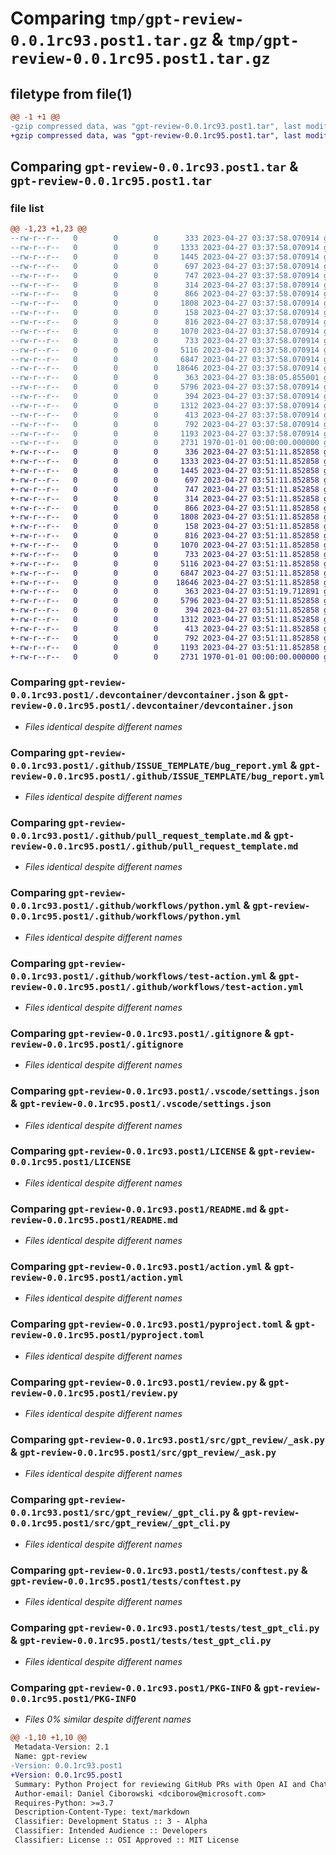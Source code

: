 # Comparing `tmp/gpt-review-0.0.1rc93.post1.tar.gz` & `tmp/gpt-review-0.0.1rc95.post1.tar.gz`

## filetype from file(1)

```diff
@@ -1 +1 @@
-gzip compressed data, was "gpt-review-0.0.1rc93.post1.tar", last modified: Thu Apr 27 03:38:06 2023, max compression
+gzip compressed data, was "gpt-review-0.0.1rc95.post1.tar", last modified: Thu Apr 27 03:51:20 2023, max compression
```

## Comparing `gpt-review-0.0.1rc93.post1.tar` & `gpt-review-0.0.1rc95.post1.tar`

### file list

```diff
@@ -1,23 +1,23 @@
--rw-r--r--   0        0        0      333 2023-04-27 03:37:58.070914 gpt-review-0.0.1rc93.post1/.devcontainer/Dockerfile
--rw-r--r--   0        0        0     1333 2023-04-27 03:37:58.070914 gpt-review-0.0.1rc93.post1/.devcontainer/devcontainer.json
--rw-r--r--   0        0        0     1445 2023-04-27 03:37:58.070914 gpt-review-0.0.1rc93.post1/.github/ISSUE_TEMPLATE/bug_report.yml
--rw-r--r--   0        0        0      697 2023-04-27 03:37:58.070914 gpt-review-0.0.1rc93.post1/.github/pull_request_template.md
--rw-r--r--   0        0        0      747 2023-04-27 03:37:58.070914 gpt-review-0.0.1rc93.post1/.github/workflows/python.yml
--rw-r--r--   0        0        0      314 2023-04-27 03:37:58.070914 gpt-review-0.0.1rc93.post1/.github/workflows/semantic-pr-check.yml
--rw-r--r--   0        0        0      866 2023-04-27 03:37:58.070914 gpt-review-0.0.1rc93.post1/.github/workflows/test-action.yml
--rw-r--r--   0        0        0     1808 2023-04-27 03:37:58.070914 gpt-review-0.0.1rc93.post1/.gitignore
--rw-r--r--   0        0        0      158 2023-04-27 03:37:58.070914 gpt-review-0.0.1rc93.post1/.pypirc
--rw-r--r--   0        0        0      816 2023-04-27 03:37:58.070914 gpt-review-0.0.1rc93.post1/.vscode/settings.json
--rw-r--r--   0        0        0     1070 2023-04-27 03:37:58.070914 gpt-review-0.0.1rc93.post1/LICENSE
--rw-r--r--   0        0        0      733 2023-04-27 03:37:58.070914 gpt-review-0.0.1rc93.post1/README.md
--rw-r--r--   0        0        0     5116 2023-04-27 03:37:58.070914 gpt-review-0.0.1rc93.post1/action.yml
--rw-r--r--   0        0        0     6847 2023-04-27 03:37:58.070914 gpt-review-0.0.1rc93.post1/pyproject.toml
--rw-r--r--   0        0        0    18646 2023-04-27 03:37:58.070914 gpt-review-0.0.1rc93.post1/review.py
--rw-r--r--   0        0        0      363 2023-04-27 03:38:05.855001 gpt-review-0.0.1rc93.post1/src/gpt_review/__init__.py
--rw-r--r--   0        0        0     5796 2023-04-27 03:37:58.070914 gpt-review-0.0.1rc93.post1/src/gpt_review/_ask.py
--rw-r--r--   0        0        0      394 2023-04-27 03:37:58.070914 gpt-review-0.0.1rc93.post1/src/gpt_review/_command.py
--rw-r--r--   0        0        0     1312 2023-04-27 03:37:58.070914 gpt-review-0.0.1rc93.post1/src/gpt_review/_gpt_cli.py
--rw-r--r--   0        0        0      413 2023-04-27 03:37:58.070914 gpt-review-0.0.1rc93.post1/src/gpt_review/main.py
--rw-r--r--   0        0        0      792 2023-04-27 03:37:58.070914 gpt-review-0.0.1rc93.post1/tests/conftest.py
--rw-r--r--   0        0        0     1193 2023-04-27 03:37:58.070914 gpt-review-0.0.1rc93.post1/tests/test_gpt_cli.py
--rw-r--r--   0        0        0     2731 1970-01-01 00:00:00.000000 gpt-review-0.0.1rc93.post1/PKG-INFO
+-rw-r--r--   0        0        0      336 2023-04-27 03:51:11.852858 gpt-review-0.0.1rc95.post1/.devcontainer/Dockerfile
+-rw-r--r--   0        0        0     1333 2023-04-27 03:51:11.852858 gpt-review-0.0.1rc95.post1/.devcontainer/devcontainer.json
+-rw-r--r--   0        0        0     1445 2023-04-27 03:51:11.852858 gpt-review-0.0.1rc95.post1/.github/ISSUE_TEMPLATE/bug_report.yml
+-rw-r--r--   0        0        0      697 2023-04-27 03:51:11.852858 gpt-review-0.0.1rc95.post1/.github/pull_request_template.md
+-rw-r--r--   0        0        0      747 2023-04-27 03:51:11.852858 gpt-review-0.0.1rc95.post1/.github/workflows/python.yml
+-rw-r--r--   0        0        0      314 2023-04-27 03:51:11.852858 gpt-review-0.0.1rc95.post1/.github/workflows/semantic-pr-check.yml
+-rw-r--r--   0        0        0      866 2023-04-27 03:51:11.852858 gpt-review-0.0.1rc95.post1/.github/workflows/test-action.yml
+-rw-r--r--   0        0        0     1808 2023-04-27 03:51:11.852858 gpt-review-0.0.1rc95.post1/.gitignore
+-rw-r--r--   0        0        0      158 2023-04-27 03:51:11.852858 gpt-review-0.0.1rc95.post1/.pypirc
+-rw-r--r--   0        0        0      816 2023-04-27 03:51:11.852858 gpt-review-0.0.1rc95.post1/.vscode/settings.json
+-rw-r--r--   0        0        0     1070 2023-04-27 03:51:11.852858 gpt-review-0.0.1rc95.post1/LICENSE
+-rw-r--r--   0        0        0      733 2023-04-27 03:51:11.852858 gpt-review-0.0.1rc95.post1/README.md
+-rw-r--r--   0        0        0     5116 2023-04-27 03:51:11.852858 gpt-review-0.0.1rc95.post1/action.yml
+-rw-r--r--   0        0        0     6847 2023-04-27 03:51:11.852858 gpt-review-0.0.1rc95.post1/pyproject.toml
+-rw-r--r--   0        0        0    18646 2023-04-27 03:51:11.852858 gpt-review-0.0.1rc95.post1/review.py
+-rw-r--r--   0        0        0      363 2023-04-27 03:51:19.712891 gpt-review-0.0.1rc95.post1/src/gpt_review/__init__.py
+-rw-r--r--   0        0        0     5796 2023-04-27 03:51:11.852858 gpt-review-0.0.1rc95.post1/src/gpt_review/_ask.py
+-rw-r--r--   0        0        0      394 2023-04-27 03:51:11.852858 gpt-review-0.0.1rc95.post1/src/gpt_review/_command.py
+-rw-r--r--   0        0        0     1312 2023-04-27 03:51:11.852858 gpt-review-0.0.1rc95.post1/src/gpt_review/_gpt_cli.py
+-rw-r--r--   0        0        0      413 2023-04-27 03:51:11.852858 gpt-review-0.0.1rc95.post1/src/gpt_review/main.py
+-rw-r--r--   0        0        0      792 2023-04-27 03:51:11.852858 gpt-review-0.0.1rc95.post1/tests/conftest.py
+-rw-r--r--   0        0        0     1193 2023-04-27 03:51:11.852858 gpt-review-0.0.1rc95.post1/tests/test_gpt_cli.py
+-rw-r--r--   0        0        0     2731 1970-01-01 00:00:00.000000 gpt-review-0.0.1rc95.post1/PKG-INFO
```

### Comparing `gpt-review-0.0.1rc93.post1/.devcontainer/devcontainer.json` & `gpt-review-0.0.1rc95.post1/.devcontainer/devcontainer.json`

 * *Files identical despite different names*

### Comparing `gpt-review-0.0.1rc93.post1/.github/ISSUE_TEMPLATE/bug_report.yml` & `gpt-review-0.0.1rc95.post1/.github/ISSUE_TEMPLATE/bug_report.yml`

 * *Files identical despite different names*

### Comparing `gpt-review-0.0.1rc93.post1/.github/pull_request_template.md` & `gpt-review-0.0.1rc95.post1/.github/pull_request_template.md`

 * *Files identical despite different names*

### Comparing `gpt-review-0.0.1rc93.post1/.github/workflows/python.yml` & `gpt-review-0.0.1rc95.post1/.github/workflows/python.yml`

 * *Files identical despite different names*

### Comparing `gpt-review-0.0.1rc93.post1/.github/workflows/test-action.yml` & `gpt-review-0.0.1rc95.post1/.github/workflows/test-action.yml`

 * *Files identical despite different names*

### Comparing `gpt-review-0.0.1rc93.post1/.gitignore` & `gpt-review-0.0.1rc95.post1/.gitignore`

 * *Files identical despite different names*

### Comparing `gpt-review-0.0.1rc93.post1/.vscode/settings.json` & `gpt-review-0.0.1rc95.post1/.vscode/settings.json`

 * *Files identical despite different names*

### Comparing `gpt-review-0.0.1rc93.post1/LICENSE` & `gpt-review-0.0.1rc95.post1/LICENSE`

 * *Files identical despite different names*

### Comparing `gpt-review-0.0.1rc93.post1/README.md` & `gpt-review-0.0.1rc95.post1/README.md`

 * *Files identical despite different names*

### Comparing `gpt-review-0.0.1rc93.post1/action.yml` & `gpt-review-0.0.1rc95.post1/action.yml`

 * *Files identical despite different names*

### Comparing `gpt-review-0.0.1rc93.post1/pyproject.toml` & `gpt-review-0.0.1rc95.post1/pyproject.toml`

 * *Files identical despite different names*

### Comparing `gpt-review-0.0.1rc93.post1/review.py` & `gpt-review-0.0.1rc95.post1/review.py`

 * *Files identical despite different names*

### Comparing `gpt-review-0.0.1rc93.post1/src/gpt_review/_ask.py` & `gpt-review-0.0.1rc95.post1/src/gpt_review/_ask.py`

 * *Files identical despite different names*

### Comparing `gpt-review-0.0.1rc93.post1/src/gpt_review/_gpt_cli.py` & `gpt-review-0.0.1rc95.post1/src/gpt_review/_gpt_cli.py`

 * *Files identical despite different names*

### Comparing `gpt-review-0.0.1rc93.post1/tests/conftest.py` & `gpt-review-0.0.1rc95.post1/tests/conftest.py`

 * *Files identical despite different names*

### Comparing `gpt-review-0.0.1rc93.post1/tests/test_gpt_cli.py` & `gpt-review-0.0.1rc95.post1/tests/test_gpt_cli.py`

 * *Files identical despite different names*

### Comparing `gpt-review-0.0.1rc93.post1/PKG-INFO` & `gpt-review-0.0.1rc95.post1/PKG-INFO`

 * *Files 0% similar despite different names*

```diff
@@ -1,10 +1,10 @@
 Metadata-Version: 2.1
 Name: gpt-review
-Version: 0.0.1rc93.post1
+Version: 0.0.1rc95.post1
 Summary: Python Project for reviewing GitHub PRs with Open AI and Chat-GPT.
 Author-email: Daniel Ciborowski <dciborow@microsoft.com>
 Requires-Python: >=3.7
 Description-Content-Type: text/markdown
 Classifier: Development Status :: 3 - Alpha
 Classifier: Intended Audience :: Developers
 Classifier: License :: OSI Approved :: MIT License
```


